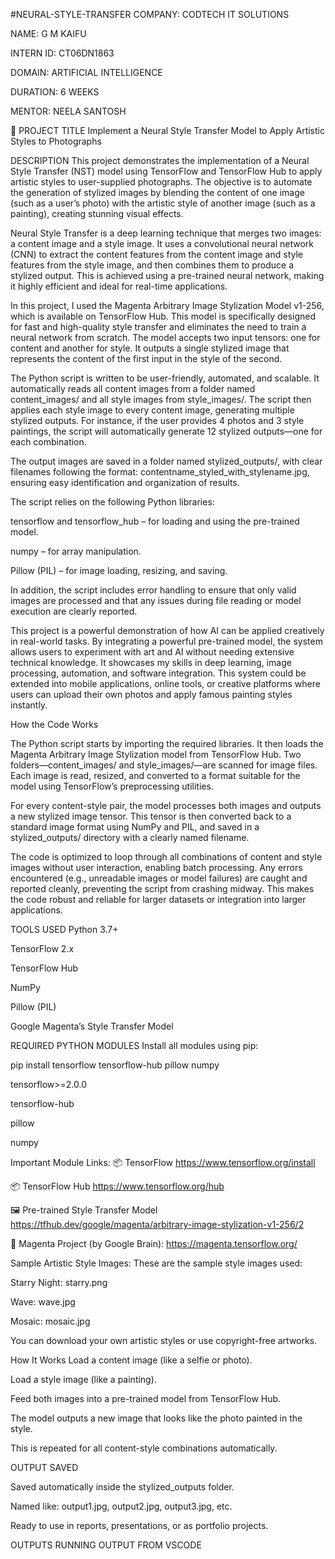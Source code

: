 #NEURAL-STYLE-TRANSFER
COMPANY: CODTECH IT SOLUTIONS

NAME: G M KAIFU

INTERN ID: CT06DN1863

DOMAIN: ARTIFICIAL INTELLIGENCE

DURATION: 6 WEEKS

MENTOR: NEELA SANTOSH

📌 PROJECT TITLE
Implement a Neural Style Transfer Model to Apply Artistic Styles to Photographs

DESCRIPTION
This project demonstrates the implementation of a Neural Style Transfer (NST) model using TensorFlow and TensorFlow Hub to apply artistic styles to user-supplied photographs. The objective is to automate the generation of stylized images by blending the content of one image (such as a user’s photo) with the artistic style of another image (such as a painting), creating stunning visual effects.

Neural Style Transfer is a deep learning technique that merges two images: a content image and a style image. It uses a convolutional neural network (CNN) to extract the content features from the content image and style features from the style image, and then combines them to produce a stylized output. This is achieved using a pre-trained neural network, making it highly efficient and ideal for real-time applications.

In this project, I used the Magenta Arbitrary Image Stylization Model v1-256, which is available on TensorFlow Hub. This model is specifically designed for fast and high-quality style transfer and eliminates the need to train a neural network from scratch. The model accepts two input tensors: one for content and another for style. It outputs a single stylized image that represents the content of the first input in the style of the second.

The Python script is written to be user-friendly, automated, and scalable. It automatically reads all content images from a folder named content_images/ and all style images from style_images/. The script then applies each style image to every content image, generating multiple stylized outputs. For instance, if the user provides 4 photos and 3 style paintings, the script will automatically generate 12 stylized outputs—one for each combination.

The output images are saved in a folder named stylized_outputs/, with clear filenames following the format: contentname_styled_with_stylename.jpg, ensuring easy identification and organization of results.

The script relies on the following Python libraries:

tensorflow and tensorflow_hub – for loading and using the pre-trained model.

numpy – for array manipulation.

Pillow (PIL) – for image loading, resizing, and saving.

In addition, the script includes error handling to ensure that only valid images are processed and that any issues during file reading or model execution are clearly reported.

This project is a powerful demonstration of how AI can be applied creatively in real-world tasks. By integrating a powerful pre-trained model, the system allows users to experiment with art and AI without needing extensive technical knowledge. It showcases my skills in deep learning, image processing, automation, and software integration. This system could be extended into mobile applications, online tools, or creative platforms where users can upload their own photos and apply famous painting styles instantly.

How the Code Works

The Python script starts by importing the required libraries. It then loads the Magenta Arbitrary Image Stylization model from TensorFlow Hub. Two folders—content_images/ and style_images/—are scanned for image files. Each image is read, resized, and converted to a format suitable for the model using TensorFlow’s preprocessing utilities.

For every content-style pair, the model processes both images and outputs a new stylized image tensor. This tensor is then converted back to a standard image format using NumPy and PIL, and saved in a stylized_outputs/ directory with a clearly named filename.

The code is optimized to loop through all combinations of content and style images without user interaction, enabling batch processing. Any errors encountered (e.g., unreadable images or model failures) are caught and reported cleanly, preventing the script from crashing midway. This makes the code robust and reliable for larger datasets or integration into larger applications.

TOOLS USED
Python 3.7+

TensorFlow 2.x

TensorFlow Hub

NumPy

Pillow (PIL)

Google Magenta’s Style Transfer Model

REQUIRED PYTHON MODULES
Install all modules using pip:

pip install tensorflow tensorflow-hub pillow numpy

tensorflow>=2.0.0

tensorflow-hub

pillow

numpy

Important Module Links:
📦 TensorFlow https://www.tensorflow.org/install

📦 TensorFlow Hub https://www.tensorflow.org/hub

🖼️ Pre-trained Style Transfer Model https://tfhub.dev/google/magenta/arbitrary-image-stylization-v1-256/2

🧠 Magenta Project (by Google Brain): https://magenta.tensorflow.org/

Sample Artistic Style Images:
These are the sample style images used:

Starry Night: starry.png

Wave: wave.jpg

Mosaic: mosaic.jpg

You can download your own artistic styles or use copyright-free artworks.

How It Works
Load a content image (like a selfie or photo).

Load a style image (like a painting).

Feed both images into a pre-trained model from TensorFlow Hub.

The model outputs a new image that looks like the photo painted in the style.

This is repeated for all content-style combinations automatically.

OUTPUT SAVED

Saved automatically inside the stylized_outputs folder.

Named like: output1.jpg, output2.jpg, output3.jpg, etc.

Ready to use in reports, presentations, or as portfolio projects.

OUTPUTS
RUNNING OUTPUT FROM VSCODE
